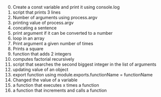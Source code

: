 0. Create a const variable and print it using console.log
1. script that prints 3 lines
2. Number of arguments using process.argv
3. printing value of process.argv
4. concating a sentence
5. print argument if it can be converted to a number
6. loop in an array
7. Print argument a given number of times
8. Prints a square
9. function that adds 2 integers
10. computes factorial recursively
11. script that searches the second biggest integer in the list of arguments
12. updating value of an object
13. export function using module.exports.functionName = functionName
14. Changed the value of a variable
15. a function that executes x times a function
16. a function that increments and calls a function
